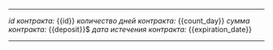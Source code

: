 ________________________________________
*id контракта:* {{id}}
*количество дней контракта:* {{count_day}}
*сумма контракта:* {{deposit}}$
*дата истечения контракта:* {{expiration_date}}
________________________________________
